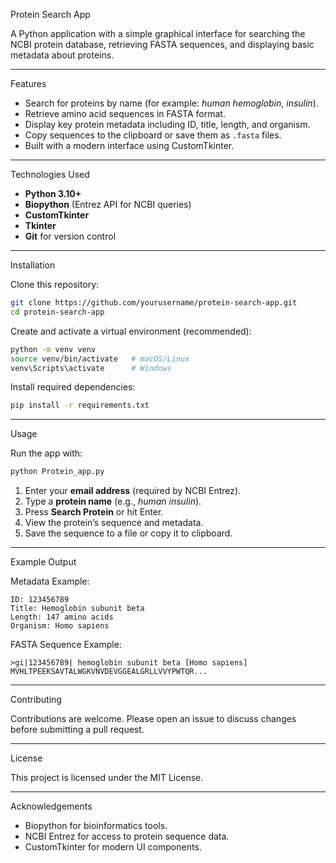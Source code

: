 Protein Search App

A Python application with a simple graphical interface for searching the NCBI protein database, retrieving FASTA sequences, and displaying basic metadata about proteins.

---

Features

* Search for proteins by name (for example: *human hemoglobin*, *insulin*).
* Retrieve amino acid sequences in FASTA format.
* Display key protein metadata including ID, title, length, and organism.
* Copy sequences to the clipboard or save them as `.fasta` files.
* Built with a modern interface using CustomTkinter.

---

Technologies Used

* **Python 3.10+**
* **Biopython** (Entrez API for NCBI queries)
* **CustomTkinter**
* **Tkinter**
* **Git** for version control

---

Installation

Clone this repository:

```bash
git clone https://github.com/yourusername/protein-search-app.git
cd protein-search-app
```

Create and activate a virtual environment (recommended):

```bash
python -m venv venv
source venv/bin/activate   # macOS/Linux
venv\Scripts\activate      # Windows
```

Install required dependencies:

```bash
pip install -r requirements.txt
```

---

Usage

Run the app with:

```bash
python Protein_app.py
```

1. Enter your **email address** (required by NCBI Entrez).
2. Type a **protein name** (e.g., *human insulin*).
3. Press **Search Protein** or hit Enter.
4. View the protein’s sequence and metadata.
5. Save the sequence to a file or copy it to clipboard.

---

Example Output

Metadata Example:

```
ID: 123456789
Title: Hemoglobin subunit beta
Length: 147 amino acids
Organism: Homo sapiens
```

FASTA Sequence Example:

```
>gi|123456789| hemoglobin subunit beta [Homo sapiens]
MVHLTPEEKSAVTALWGKVNVDEVGGEALGRLLVVYPWTQR...
```

---

Contributing

Contributions are welcome. Please open an issue to discuss changes before submitting a pull request.

---

License

This project is licensed under the MIT License.

---

Acknowledgements

* Biopython for bioinformatics tools.
* NCBI Entrez for access to protein sequence data.
* CustomTkinter for modern UI components.
